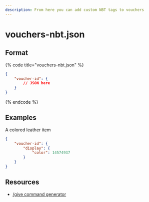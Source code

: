```yaml
---
description: From here you can add custom NBT tags to vouchers
---
```


# vouchers-nbt.json

## Format

{% code title="vouchers-nbt.json" %}
```json
{
    "voucher-id": {
        // JSON here
    }
}
```
{% endcode %}

## Examples

A colored leather item

```json
{
    "voucher-id": {
        "display": {
            "color": 14574937
        }
    }
}
```

## Resources

* [/give command generator](https://www.gamergeeks.net/apps/minecraft/give-command-generator)
